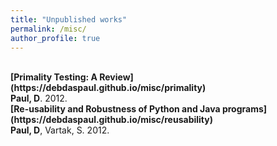 ```yaml
---
title: "Unpublished works"
permalink: /misc/
author_profile: true
---
```

<br>
<b>[Primality Testing: A Review](https://debdaspaul.github.io/misc/primality)</b> <br> 
<b>Paul, D</b>. 2012.

<br>
<b>[Re-usability and Robustness of Python and Java programs](https://debdaspaul.github.io/misc/reusability)</b> <br> 
<b>Paul, D</b>, Vartak, S. 2012.
